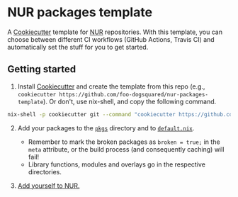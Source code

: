 # NUR packages template

A [Cookiecutter](https://github.com/cookiecutter/cookiecutter/) template for [NUR](https://github.com/nix-community/NUR) repositories.
With this template, you can choose between different CI workflows (GitHub Actions, Travis CI) and automatically set the stuff for you to get started.




## Getting started

1. Install [Cookiecutter](https://github.com/cookiecutter/cookiecutter/) and create the template from this repo (e.g., `cookiecutter https://github.com/foo-dogsquared/nur-packages-template`).
Or don't, use nix-shell, and copy the following command.

```sh
nix-shell -p cookiecutter git --command "cookiecutter https://github.com/foo-dogsquared/nur-packages-template"
```

2. Add your packages to the [`pkgs`](./pkgs) directory and to [`default.nix`](./default.nix).
   * Remember to mark the broken packages as `broken = true;` in the `meta` attribute, or the build process (and consequently caching) will fail!
   * Library functions, modules and overlays go in the respective directories.

3. [Add yourself to NUR.](https://github.com/nix-community/NUR#how-to-add-your-own-repository)


